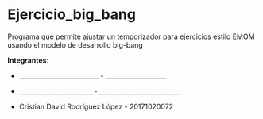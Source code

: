 # Ejercicio_big_bang

Programa que permite ajustar un temporizador para ejercicios estilo EMOM usando el modelo de desarrollo big-bang 

__Integrantes__:

  - _________________________ - ___________________

  - _______________________ - __________________________

  - Cristian David Rodríguez López - 20171020072  
